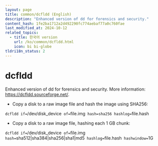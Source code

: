 ```yaml
---
layout: page
title: common/dcfldd (English)
description: "Enhanced version of dd for forensics and security."
content_hash: 1fe2ba1712a2d492290fc774aebaf77a0c760fae
last_modified_at: 2024-10-12
related_topics:
  - title: 한국어 version
    url: /ko/common/dcfldd.html
    icon: bi bi-globe
tldri18n_status: 2
---
```

# dcfldd

Enhanced version of dd for forensics and security.
More information: <https://dcfldd.sourceforge.net/>.

- Copy a disk to a raw image file and hash the image using SHA256:

`dcfldd if=`<span class="tldr-var badge badge-pill bg-dark-lm bg-white-dm text-white-lm text-dark-dm font-weight-bold">/dev/disk_device</span>` of=`<span class="tldr-var badge badge-pill bg-dark-lm bg-white-dm text-white-lm text-dark-dm font-weight-bold">file.img</span>` hash=sha256 hashlog=`<span class="tldr-var badge badge-pill bg-dark-lm bg-white-dm text-white-lm text-dark-dm font-weight-bold">file.hash</span>

- Copy a disk to a raw image file, hashing each 1 GB chunk:

`dcfldd if=`<span class="tldr-var badge badge-pill bg-dark-lm bg-white-dm text-white-lm text-dark-dm font-weight-bold">/dev/disk_device</span>` of=`<span class="tldr-var badge badge-pill bg-dark-lm bg-white-dm text-white-lm text-dark-dm font-weight-bold">file.img</span>` hash=`<span class="tldr-var badge badge-pill bg-dark-lm bg-white-dm text-white-lm text-dark-dm font-weight-bold">sha512|sha384|sha256|sha1|md5</span>` hashlog=`<span class="tldr-var badge badge-pill bg-dark-lm bg-white-dm text-white-lm text-dark-dm font-weight-bold">file.hash</span>` hashwindow=`<span class="tldr-var badge badge-pill bg-dark-lm bg-white-dm text-white-lm text-dark-dm font-weight-bold">1G</span>
